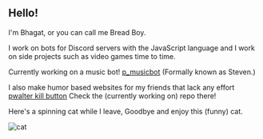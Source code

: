 ## Hello!

I'm Bhagat, or you can call me Bread Boy.

I work on bots for Discord servers with the JavaScript language and I work on side projects such as video games time to time.

Currently working on a music bot!
[p_musicbot](https://github.com/TechnebunXD/p_musicbot) (Formally known as Steven.)

I also make humor based websites for my friends that lack any effort
[pwalter kill button](https://github.com/TechnebunXD/pwalter) Check the (currently working on) repo there!

Here's a spinning cat while I leave, Goodbye and enjoy this (funny) cat.

![cat](https://tenor.com/view/cat-spin-spinning-kitty-3d-gif-25662036)




